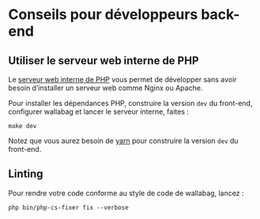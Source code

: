 # Conseils pour développeurs back-end

## Utiliser le serveur web interne de PHP

Le [serveur web interne de PHP](https://www.php.net/manual/fr/features.commandline.webserver.php) vous permet de développer sans avoir besoin d’installer un serveur web comme Nginx ou Apache.

Pour installer les dépendances PHP, construire la version `dev` du front-end, configurer wallabag et lancer le serveur interne, faites :

```
make dev
```

Notez que vous aurez besoin de [yarn](https://yarnpkg.com/fr/docs/install) pour construire la version `dev` du front-end.

## Linting

Pour rendre votre code conforme au style de code de wallabag, lancez :

```
php bin/php-cs-fixer fix --verbose
```
